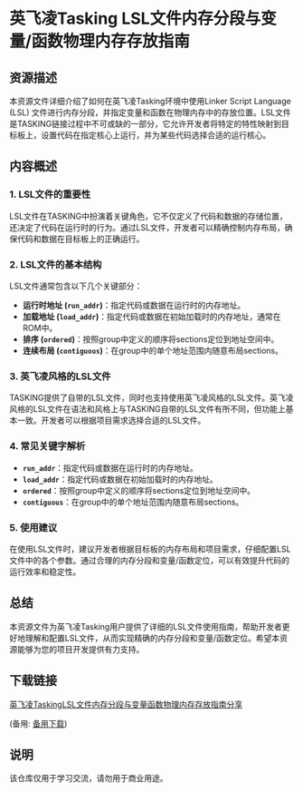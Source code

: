 # 英飞凌Tasking LSL文件内存分段与变量/函数物理内存存放指南

## 资源描述

本资源文件详细介绍了如何在英飞凌Tasking环境中使用Linker Script Language (LSL) 文件进行内存分段，并指定变量和函数在物理内存中的存放位置。LSL文件是TASKING链接过程中不可或缺的一部分，它允许开发者将特定的特性映射到目标板上，设置代码在指定核心上运行，并为某些代码选择合适的运行核心。

## 内容概述

### 1. LSL文件的重要性
LSL文件在TASKING中扮演着关键角色，它不仅定义了代码和数据的存储位置，还决定了代码在运行时的行为。通过LSL文件，开发者可以精确控制内存布局，确保代码和数据在目标板上的正确运行。

### 2. LSL文件的基本结构
LSL文件通常包含以下几个关键部分：
- **运行时地址 (`run_addr`)**：指定代码或数据在运行时的内存地址。
- **加载地址 (`load_addr`)**：指定代码或数据在初始加载时的内存地址，通常在ROM中。
- **排序 (`ordered`)**：按照group中定义的顺序将sections定位到地址空间中。
- **连续布局 (`contiguous`)**：在group中的单个地址范围内随意布局sections。

### 3. 英飞凌风格的LSL文件
TASKING提供了自带的LSL文件，同时也支持使用英飞凌风格的LSL文件。英飞凌风格的LSL文件在语法和风格上与TASKING自带的LSL文件有所不同，但功能上基本一致。开发者可以根据项目需求选择合适的LSL文件。

### 4. 常见关键字解析
- **`run_addr`**：指定代码或数据在运行时的内存地址。
- **`load_addr`**：指定代码或数据在初始加载时的内存地址。
- **`ordered`**：按照group中定义的顺序将sections定位到地址空间中。
- **`contiguous`**：在group中的单个地址范围内随意布局sections。

### 5. 使用建议
在使用LSL文件时，建议开发者根据目标板的内存布局和项目需求，仔细配置LSL文件中的各个参数。通过合理的内存分段和变量/函数定位，可以有效提升代码的运行效率和稳定性。

## 总结

本资源文件为英飞凌Tasking用户提供了详细的LSL文件使用指南，帮助开发者更好地理解和配置LSL文件，从而实现精确的内存分段和变量/函数定位。希望本资源能够为您的项目开发提供有力支持。

## 下载链接
[英飞凌TaskingLSL文件内存分段与变量函数物理内存存放指南分享](https://pan.quark.cn/s/dd73088b0695) 

(备用: [备用下载](https://pan.baidu.com/s/1eqVU2o3CpYVTblkr-Hnwkw?pwd=1234))

## 说明

该仓库仅用于学习交流，请勿用于商业用途。
